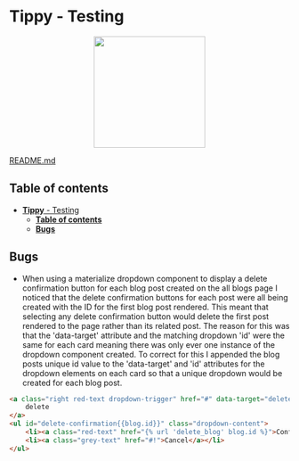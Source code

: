 # **Tippy** - Testing

<p align="center">
    <img src="readme-assets/tippy-logo-round.png" width="200px"/>
</p>

[README.md](README.md)

## **Table of contents**

- [**Tippy** - Testing](#tippy---testing)
  - [**Table of contents**](#table-of-contents)
  - [**Bugs**](#bugs)

## **Bugs**

- When using a materialize dropdown component to display a delete confirmation button for each blog post created on the all blogs page I noticed that the delete confirmation buttons for each post were all being created with the ID for the first blog post rendered. This meant that selecting any delete confirmation button would delete the first post rendered to the page rather than its related post. The reason for this was that the 'data-target' attribute and the matching dropdown 'id' were the same for each card meaning there was only ever one instance of the dropdown component created. To correct for this I appended the blog posts unique id value to the 'data-target' and 'id' attributes for the dropdown elements on each card so that a unique dropdown would be created for each blog post.

```html
<a class="right red-text dropdown-trigger" href="#" data-target="delete-confirmation{{blog.id}}">
	delete
</a>
<ul id="delete-confirmation{{blog.id}}" class="dropdown-content">
	<li><a class="red-text" href="{% url 'delete_blog' blog.id %}">Confirm</a></li>
	<li><a class="grey-text" href="#!">Cancel</a></li>
</ul>
```
